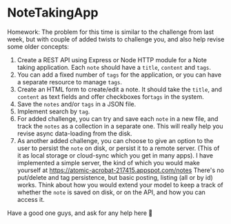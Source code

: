 # NoteTakingApp
Homework:
The problem for this time is similar to the challenge from last week, but with couple of added twists to challenge you, and also help revise some older concepts:
1. Create a REST API using Express or Node HTTP module for a Note taking application. Each `note` should have a `title`, `content` and `tags`.
2. You can add a fixed number of `tags` for the application, or you can have a separate resource to manage `tags`.
3. Create an HTML form to create/edit a note. It should take the `title`, and `content` as text fields and offer checkboxes for`tags` in the system.
4. Save the `notes` and/or `tags` in a JSON file.
5. Implement search by `tag`.
6. For added challenge, you can try and save each  `note` in a new file, and track the `notes` as a collection in a separate one. This will really help you revise async data-loading from the disk.
7. As another added challenge, you can choose to give an option to the user to persist the `note` on disk, or persist it to a remote server. (This of it as local storage or cloud-sync which you get in many apps). I have implemented a simple server, the kind of which you would make yourself at https://atomic-acrobat-217415.appspot.com/notes There's no put/delete and tag persistence, but basic posting, listing (all or by id) works. Think about how you would extend your model to keep a track of whether the `note` is saved on disk, or on the API, and how you can access it.

Have a good one guys, and ask for any help here :slightly_smiling_face:
